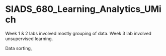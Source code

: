 # SIADS_680_Learning_Analytics_UMich

Week 1 & 2 labs involved mostly grouping of data.  Week 3 lab involved unsupervised learning.

Data sorting, 
